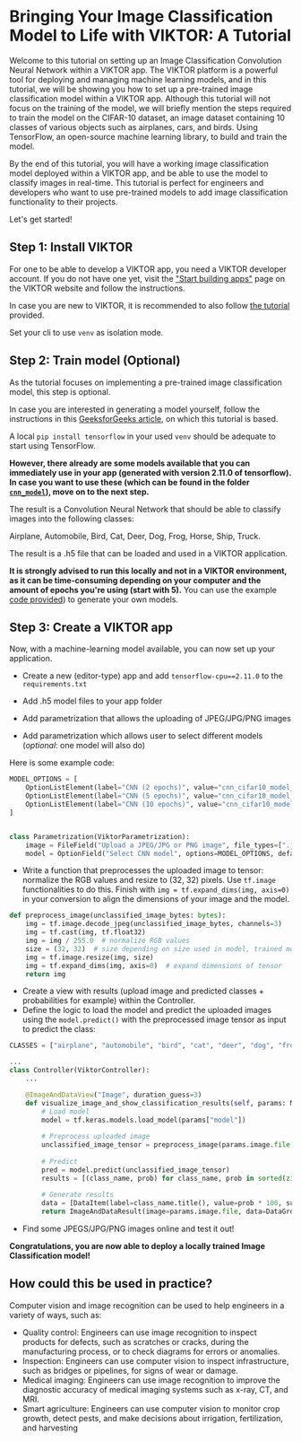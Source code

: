 # Bringing Your Image Classification Model to Life with VIKTOR: A Tutorial

Welcome to this tutorial on setting up an Image Classification Convolution Neural Network within a VIKTOR app. 
The VIKTOR platform is a powerful tool for deploying and managing machine learning models, and in this tutorial, 
we will be showing you how to set up a pre-trained image classification model within a VIKTOR app. Although this 
tutorial will not focus on the training of the model, we will briefly mention the steps required to train the model 
on the CIFAR-10 dataset, an image dataset containing 10 classes of various objects such as airplanes, cars, 
and birds. Using TensorFlow, an open-source machine learning library, to build and train the model.

By the end of this tutorial, you will have a working image classification model deployed within a VIKTOR app, 
and be able to use the model to classify images in real-time. This tutorial is perfect for engineers and developers 
who want to use pre-trained models to add image classification functionality to their projects.

Let's get started!

## Step 1: Install VIKTOR
For one to be able to develop a VIKTOR app, you need a VIKTOR developer account. If you do not have one yet, visit the 
["Start building apps"](https://www.viktor.ai/start-building-apps) page on the VIKTOR website and follow the 
instructions.

In case you are new to VIKTOR, it is recommended to also follow [the tutorial](https://docs.viktor.ai/docs/getting-started/create-first-app) 
provided.

Set your cli to use `venv` as isolation mode.

## Step 2: Train model (Optional)
As the tutorial focuses on implementing a pre-trained image classification model, this step is optional.

In case you are interested in generating a model yourself, follow the instructions in this 
[GeeksforGeeks article](https://www.geeksforgeeks.org/cifar-10-image-classification-in-tensorflow/), on which this 
tutorial is based.

A local `pip install tensorflow` in your used `venv` should be adequate to start using TensorFlow.

**However, there already are some models available that you can immediately use in your app (generated with version 2.11.0 of tensorflow).
In case you want to use these (which can be found in the folder [`cnn_model`](./cnn_model/)), move on to the next step.**

The result is a Convolution Neural Network that should be able to classify images into the following classes:

Airplane, Automobile, Bird, Cat, Deer, Dog, Frog, Horse, Ship, Truck.

The result is a .h5 file that can be loaded and used in a VIKTOR application.

**It is strongly advised to run this locally and not in a VIKTOR environment, as it can be time-consuming depending 
on your computer and the amount of epochs you're using (start with 5).**
You can use the example [code provided](./cnn_model/cnn_cifar10_example.py)) to generate your own models.

## Step 3: Create a VIKTOR app
Now, with a machine-learning model available, you can now set up your application.

- Create a new (editor-type) app and add `tensorflow-cpu==2.11.0` to the `requirements.txt`
- Add .h5 model files to your app folder


- Add parametrization that allows the uploading of JPEG/JPG/PNG images
- Add parametrization which allows user to select different models (_optional_: one model will also do)

Here is some example code:

```python
MODEL_OPTIONS = [
    OptionListElement(label="CNN (2 epochs)", value="cnn_cifar10_model_2_epochs.h5"),
    OptionListElement(label="CNN (5 epochs)", value="cnn_cifar10_model_5_epochs.h5"),
    OptionListElement(label="CNN (10 epochs)", value="cnn_cifar10_model_10_epochs.h5"),
]


class Parametrization(ViktorParametrization):
    image = FileField("Upload a JPEG/JPG or PNG image", file_types=[".jpeg", ".jpg", ".png"])
    model = OptionField("Select CNN model", options=MODEL_OPTIONS, default=MODEL_OPTIONS[0].value)
```


- Write a function that preprocesses the uploaded image to tensor: normalize the RGB values and resize to (32, 32) pixels. 
Use `tf.image` functionalities to do this. Finish with `img = tf.expand_dims(img, axis=0)` in your conversion to align the dimensions of your image and the model.
```python
def preprocess_image(unclassified_image_bytes: bytes):
    img = tf.image.decode_jpeg(unclassified_image_bytes, channels=3)
    img = tf.cast(img, tf.float32)
    img = img / 255.0  # normalize RGB values
    size = (32, 32)  # size depending on size used in model, trained model is 32 x 32 pixels
    img = tf.image.resize(img, size)
    img = tf.expand_dims(img, axis=0)  # expand dimensions of tensor
    return img
```


- Create a view with results (upload image and predicted classes + probabilities for example) within the Controller. 
- Define the logic to load the model and predict the uploaded images using the `model.predict()` with the preprocessed 
image tensor as input to predict the class:
```python
CLASSES = ["airplane", "automobile", "bird", "cat", "deer", "dog", "frog", "horse", "ship", "truck"]

...
class Controller(ViktorController):
    ...

    @ImageAndDataView("Image", duration_guess=3)
    def visualize_image_and_show_classification_results(self, params: Munch, **kwargs) -> ImageAndDataResult:
        # Load model
        model = tf.keras.models.load_model(params["model"])
    
        # Preprocess uploaded image
        unclassified_image_tensor = preprocess_image(params.image.file.getvalue_binary())
    
        # Predict
        pred = model.predict(unclassified_image_tensor)
        results = [(class_name, prob) for class_name, prob in sorted(zip(CLASSES, pred.tolist()[0]), key=lambda x: x[1], reverse=True)]
    
        # Generate results
        data = [DataItem(label=class_name.title(), value=prob * 100, suffix="%", number_of_decimals=2) for class_name, prob in results]
        return ImageAndDataResult(image=params.image.file, data=DataGroup(*data))
```
- Find some JPEGS/JPG/PNG images online and test it out!



**Congratulations, you are now able to deploy a locally trained Image Classification model!**

## How could this be used in practice?
Computer vision and image recognition can be used to help engineers in a variety of ways, such as:
- Quality control: Engineers can use image recognition to inspect products for defects, such as scratches or cracks, 
during the manufacturing process, or to check diagrams for errors or anomalies.
- Inspection: Engineers can use computer vision to inspect infrastructure, such as bridges or pipelines, for signs of 
wear or damage.
- Medical imaging: Engineers can use image recognition to improve the diagnostic accuracy of medical imaging systems 
such as x-ray, CT, and MRI.
- Smart agriculture: Engineers can use computer vision to monitor crop growth, detect pests, and make decisions about 
irrigation, fertilization, and harvesting
